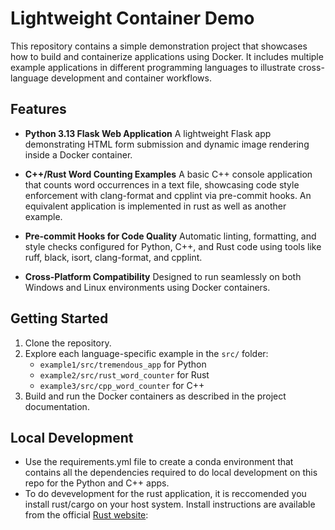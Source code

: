 # Lightweight Container Demo

This repository contains a simple demonstration project that showcases how to build and containerize applications using Docker. It includes multiple example applications in different programming languages to illustrate cross-language development and container workflows.

## Features

- **Python 3.13 Flask Web Application**
  A lightweight Flask app demonstrating HTML form submission and dynamic image rendering inside a Docker container.

- **C++/Rust Word Counting Examples**
  A basic C++ console application that counts word occurrences in a text file, showcasing code style enforcement with clang-format and cpplint via pre-commit hooks.
  An equivalent application is implemented in rust as well as another example.

- **Pre-commit Hooks for Code Quality**
  Automatic linting, formatting, and style checks configured for Python, C++, and Rust code using tools like ruff, black, isort, clang-format, and cpplint.

- **Cross-Platform Compatibility**
  Designed to run seamlessly on both Windows and Linux environments using Docker containers.

## Getting Started

1. Clone the repository.
2. Explore each language-specific example in the `src/` folder:
   - `example1/src/tremendous_app` for Python
   - `example2/src/rust_word_counter` for Rust
   - `example3/src/cpp_word_counter` for C++
3. Build and run the Docker containers as described in the project documentation.

## Local Development

- Use the requirements.yml file to create a conda environment that contains all the dependencies required to do local development on this repo for the Python and C++ apps.
- To do devevelopment for the rust application, it is reccomended you install rust/cargo on your host system. Install instructions are available from the official [Rust website](https://www.rust-lang.org/tools/install):
